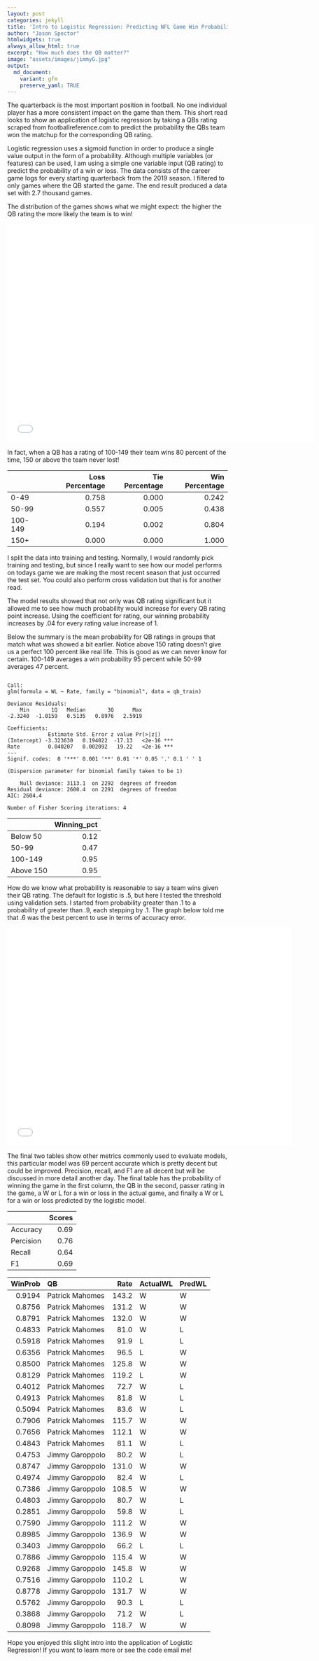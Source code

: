 ```yaml
---
layout: post
categories: jekyll
title: 'Intro to Logistic Regression: Predicting NFL Game Win Probabilities'
author: "Jason Spector"
htmlwidgets: true
always_allow_html: true
excerpt: "How much does the QB matter?"
image: "assets/images/jimmyG.jpg"
output:
  md_document:
    variant: gfm
    preserve_yaml: TRUE
---
```



The quarterback is the most important position in football. No one
individual player has a more consistent impact on the game than them.
This short read looks to show an application of logistic regression by
taking a QBs rating scraped from footballreference.com to predict the
probability the QBs team won the matchup for the corresponding QB
rating.

Logistic regression uses a sigmoid function in order to produce a single
value output in the form of a probability. Although multiple variables
(or features) can be used, I am using a simple one variable input (QB
rating) to predict the probability of a win or loss. The data consists
of the career game logs for every starting quarterback from the 2019
season. I filtered to only games where the QB started the game. The end
result produced a data set with 2.7 thousand games.

The distribution of the games shows what we might expect: the higher the
QB rating the more likely the team is to win\!

<iframe width="700" height="500" frameborder="0" scrolling="no" src="//plotly.com/~jspective/1.embed">

</iframe>

In fact, when a QB has a rating of 100-149 their team wins 80 percent of
the time, 150 or above the team never lost\!

|         | Loss Percentage | Tie Percentage | Win Percentage |
| :------ | --------------: | -------------: | -------------: |
| 0-49    |           0.758 |          0.000 |          0.242 |
| 50-99   |           0.557 |          0.005 |          0.438 |
| 100-149 |           0.194 |          0.002 |          0.804 |
| 150+    |           0.000 |          0.000 |          1.000 |

I split the data into training and testing. Normally, I would randomly
pick training and testing, but since I really want to see how our model
performs on todays game we are making the most recent season that just
occurred the test set. You could also perform cross validation but that
is for another read.

The model results showed that not only was QB rating significant but it
allowed me to see how much probability would increase for every QB
rating point increase. Using the coefficient for rating, our winning
probability increases by .04 for every rating value increase of 1.

Below the summary is the mean probability for QB ratings in groups that
match what was showed a bit earlier. Notice above 150 rating doesn’t
give us a perfect 100 percent like real life. This is good as we can
never know for certain. 100-149 averages a win probability 95 percent
while 50-99 averages 47 percent.

``` 

Call:
glm(formula = WL ~ Rate, family = "binomial", data = qb_train)

Deviance Residuals: 
    Min       1Q   Median       3Q      Max  
-2.3240  -1.0159   0.5135   0.8976   2.5919  

Coefficients:
             Estimate Std. Error z value Pr(>|z|)    
(Intercept) -3.323630   0.194022  -17.13   <2e-16 ***
Rate         0.040207   0.002092   19.22   <2e-16 ***
---
Signif. codes:  0 '***' 0.001 '**' 0.01 '*' 0.05 '.' 0.1 ' ' 1

(Dispersion parameter for binomial family taken to be 1)

    Null deviance: 3113.1  on 2292  degrees of freedom
Residual deviance: 2600.4  on 2291  degrees of freedom
AIC: 2604.4

Number of Fisher Scoring iterations: 4
```

|           | Winning\_pct |
| :-------- | -----------: |
| Below 50  |         0.12 |
| 50-99     |         0.47 |
| 100-149   |         0.95 |
| Above 150 |         0.95 |

How do we know what probability is reasonable to say a team wins given
their QB rating. The default for logistic is .5, but here I tested the
threshold using validation sets. I started from probability greater than
.1 to a probability of greater than .9, each stepping by .1. The graph
below told me that .6 was the best percent to use in terms of accuracy
error.

<iframe width="650" height="500" frameborder="0" scrolling="no" src="//plotly.com/~jspective/3.embed">

</iframe>

The final two tables show other metrics commonly used to evaluate
models, this particular model was 69 percent accurate which is pretty
decent but could be improved. Precision, recall, and F1 are all decent
but will be discussed in more detail another day. The final table has
the probability of winning the game in the first column, the QB in the
second, passer rating in the game, a W or L for a win or loss in the
actual game, and finally a W or L for a win or loss predicted by the
logistic model.

|           | Scores |
| :-------- | -----: |
| Accuracy  |   0.69 |
| Percision |   0.76 |
| Recall    |   0.64 |
| F1        |   0.69 |

| WinProb | QB              |  Rate | ActualWL | PredWL |
| ------: | :-------------- | ----: | :------- | :----- |
|  0.9194 | Patrick Mahomes | 143.2 | W        | W      |
|  0.8756 | Patrick Mahomes | 131.2 | W        | W      |
|  0.8791 | Patrick Mahomes | 132.0 | W        | W      |
|  0.4833 | Patrick Mahomes |  81.0 | W        | L      |
|  0.5918 | Patrick Mahomes |  91.9 | L        | L      |
|  0.6356 | Patrick Mahomes |  96.5 | L        | W      |
|  0.8500 | Patrick Mahomes | 125.8 | W        | W      |
|  0.8129 | Patrick Mahomes | 119.2 | L        | W      |
|  0.4012 | Patrick Mahomes |  72.7 | W        | L      |
|  0.4913 | Patrick Mahomes |  81.8 | W        | L      |
|  0.5094 | Patrick Mahomes |  83.6 | W        | L      |
|  0.7906 | Patrick Mahomes | 115.7 | W        | W      |
|  0.7656 | Patrick Mahomes | 112.1 | W        | W      |
|  0.4843 | Patrick Mahomes |  81.1 | W        | L      |
|  0.4753 | Jimmy Garoppolo |  80.2 | W        | L      |
|  0.8747 | Jimmy Garoppolo | 131.0 | W        | W      |
|  0.4974 | Jimmy Garoppolo |  82.4 | W        | L      |
|  0.7386 | Jimmy Garoppolo | 108.5 | W        | W      |
|  0.4803 | Jimmy Garoppolo |  80.7 | W        | L      |
|  0.2851 | Jimmy Garoppolo |  59.8 | W        | L      |
|  0.7590 | Jimmy Garoppolo | 111.2 | W        | W      |
|  0.8985 | Jimmy Garoppolo | 136.9 | W        | W      |
|  0.3403 | Jimmy Garoppolo |  66.2 | L        | L      |
|  0.7886 | Jimmy Garoppolo | 115.4 | W        | W      |
|  0.9268 | Jimmy Garoppolo | 145.8 | W        | W      |
|  0.7516 | Jimmy Garoppolo | 110.2 | L        | W      |
|  0.8778 | Jimmy Garoppolo | 131.7 | W        | W      |
|  0.5762 | Jimmy Garoppolo |  90.3 | L        | L      |
|  0.3868 | Jimmy Garoppolo |  71.2 | W        | L      |
|  0.8098 | Jimmy Garoppolo | 118.7 | W        | W      |

Hope you enjoyed this slight intro into the application of Logistic
Regression\! If you want to learn more or see the code email me\!
